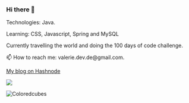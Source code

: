 ### Hi there 👋

Technologies: Java.

<p>Learning: CSS, Javascript, Spring and MySQL</p>

<p>Currently travelling the world and doing the 100 days of code challenge. </p>

<p> 📫 How to reach me: valerie.dev.de@gmail.com. </p>

[My blog on Hashnode](https://valerieross.hashnode.dev/)

![](https://komarev.com/ghpvc/?username=ValerieRossDEV)

![Coloredcubes](https://user-images.githubusercontent.com/41258413/164434486-bcc12a44-da57-43f6-a565-8b888b7978b5.jpg)

<p> </p>

<p> </p>

<!--
**ValerieRossDEV/ValerieRossDEV** is a ✨ _special_ ✨ repository because its `README.md` (this file) appears on your GitHub profile.

Here are some ideas to get you started:

- 🔭 I’m currently working on ...
- 🌱 I’m currently learning ...
- 👯 I’m looking to collaborate on ...
- 🤔 I’m looking for help with ...
- 💬 Ask me about ...
- 📫 How to reach me: ...
- 😄 Pronouns: ...
- ⚡ Fun fact: ...
-->
